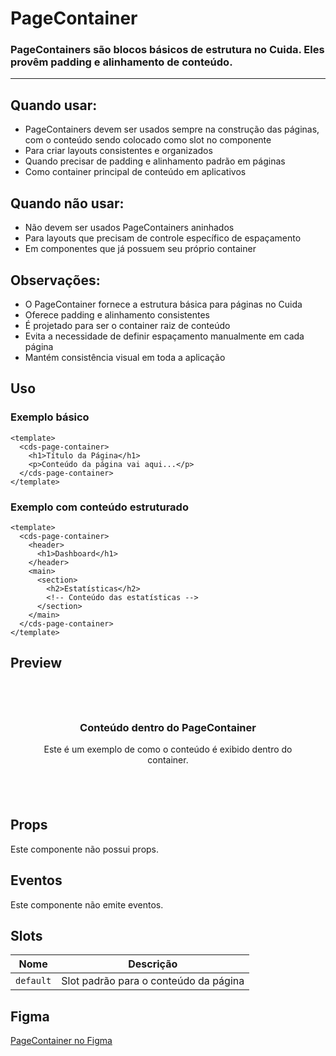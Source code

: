 # PageContainer

### PageContainers são blocos básicos de estrutura no Cuida. Eles provêm padding e alinhamento de conteúdo.

---

## Quando usar:
- PageContainers devem ser usados sempre na construção das páginas, com o conteúdo sendo colocado como slot no componente
- Para criar layouts consistentes e organizados
- Quando precisar de padding e alinhamento padrão em páginas
- Como container principal de conteúdo em aplicativos

## Quando não usar:
- Não devem ser usados PageContainers aninhados
- Para layouts que precisam de controle específico de espaçamento
- Em componentes que já possuem seu próprio container

## Observações:
- O PageContainer fornece a estrutura básica para páginas no Cuida
- Oferece padding e alinhamento consistentes
- É projetado para ser o container raiz de conteúdo
- Evita a necessidade de definir espaçamento manualmente em cada página
- Mantém consistência visual em toda a aplicação

## Uso

### Exemplo básico

```vue
<template>
  <cds-page-container>
    <h1>Título da Página</h1>
    <p>Conteúdo da página vai aqui...</p>
  </cds-page-container>
</template>
```

### Exemplo com conteúdo estruturado

```vue
<template>
  <cds-page-container>
    <header>
      <h1>Dashboard</h1>
    </header>
    <main>
      <section>
        <h2>Estatísticas</h2>
        <!-- Conteúdo das estatísticas -->
      </section>
    </main>
  </cds-page-container>
</template>
```

## Preview

<cds-page-container style="background: #f5f5f5; min-height: 200px;">
  <div style="text-align: center; padding: 40px;">
    <h3>Conteúdo dentro do PageContainer</h3>
    <p>Este é um exemplo de como o conteúdo é exibido dentro do container.</p>
  </div>
</cds-page-container>

## Props

Este componente não possui props.

## Eventos

Este componente não emite eventos.

## Slots

| Nome | Descrição |
|------|-----------|
| `default` | Slot padrão para o conteúdo da página |

## Figma

[PageContainer no Figma](https://www.figma.com/design/design-system-url)
